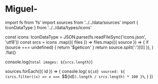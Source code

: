 # Miguel-
import fs from 'fs'
import sources from '../../data/sources'
import { IconDataType } from '../../data/types/icons'

const icons: IconDataType = JSON.parse(fs.readFileSync('icons.json', 'utf8'))
const srcs = icons
  .map(({ files }) =>
    files.map(({ source }) => {
      if (source === undefined) {
        return '$geticon'
      }
      return source.split(':')[0]
    }),
  )
  .flat()

console.log(`total images: ${srcs.length}`)

sources.forEach(({ id }) => {
  console.log(
    `${id} sourced: ${
      (srcs.filter((x) => x === `$${id}`).length / srcs.length) * 100
    }%`,
  )
})
